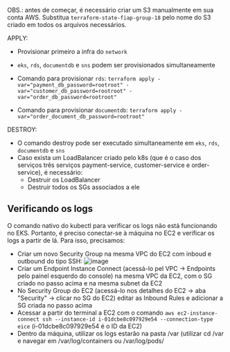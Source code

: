 OBS.: antes de começar, é necessário criar um S3 manualmente em sua conta AWS. Substitua `terraform-state-fiap-group-18` pelo nome do S3 criado em todos os arquivos necessários.

APPLY:
- Provisionar primeiro a infra do `network`
- `eks`, `rds`, `documentdb` e `sns` podem ser provisionados simultaneamente

- Comando para provisionar `rds`: `terraform apply -var="payment_db_password=rootroot" -var="customer_db_password=rootroot" -var="order_db_password=rootroot"`

- Comando para provisionar `documentdb`:
`terraform apply -var="order_document_db_password=rootroot"`

DESTROY:
- O comando destroy pode ser executado simultaneamente em `eks`, `rds`, `documentdb` e `sns`
- Caso exista um LoadBalancer criado pelo k8s (que é o caso dos serviços três serviços payment-service, customer-service e order-service), é necessário:
  - Destruir os LoadBalancer
  - Destruir todos os SGs associados a ele

## Verificando os logs
O comando nativo do kubectl para verificar os logs não está funcionando no EKS. Portanto, é preciso conectar-se à máquina no EC2 e verificar os logs a partir de lá. Para isso, precisamos:
- Criar um novo Security Group na mesma VPC do EC2 com inboud e outbound do tipo SSH:
![image](https://github.com/user-attachments/assets/547d73aa-7bd6-4bbc-b7ad-dfaf08f0926b)
- Criar um Endpoint Instance Connect (acessá-lo pel VPC -> Endpoints pelo painel esquerdo do console) na mesma VPC da EC2, com o SG criado no passo acima e na mesma subnet da EC2
- No Security Group do EC2 (acessá-lo nos detalhes do EC2 -> aba "Security" -> clicar no SG do EC2) editar as Inbound Rules e adicionar a SG criada no passo acima
- Acessar a partir do terminal a EC2 com o comando `aws ec2-instance-connect ssh --instance-id i-01dcbe8c097929e54 --connection-type eice` (i-01dcbe8c097929e54 é o ID da EC2)
- Dentro da máquina, utilizar os logs estarão na pasta /var (utilizar cd /var e navegar em /var/log/containers ou /var/log/pods/
